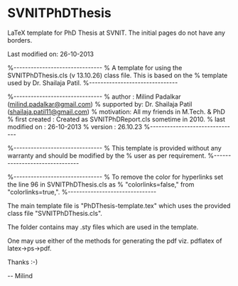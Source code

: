 SVNITPhDThesis
==============

LaTeX template for PhD Thesis at SVNIT. The initial pages do not have any borders.

Last modified on: 26-10-2013

%-------------------------------
% A template for using the SVNITPhDThesis.cls (v 13.10.26) class file. This is based on the
% template used by Dr. Shailaja Patil.
%-------------------------------

%-------------------------------
% author : Milind Padalkar (milind.padalkar@gmail.com)
% supported by: Dr. Shailaja Patil (shailaja.patil11@gmail.com)
% motivation: All my friends in M.Tech. & PhD
% first created : Created as SVNITPhDReport.cls sometime in 2010.
% last modified on : 26-10-2013
% version : 26.10.23
%-------------------------------

%-------------------------------
% This template is provided without any warranty and should be modified by the
% user as per requirement.
%-------------------------------

%-------------------------------
% To remove the color for hyperlinks set the line 96 in SVNITPhDThesis.cls as 
% "colorlinks=false," from "colorlinks=true,".
%-------------------------------


The main template file is "PhDThesis-template.tex" which uses the provided class file
"SVNITPhDThesis.cls".

The folder contains may .sty files which are used in the template.

One may use either of the methods for generating the pdf viz. pdflatex of latex->ps->pdf.

Thanks :-)

--
Milind
